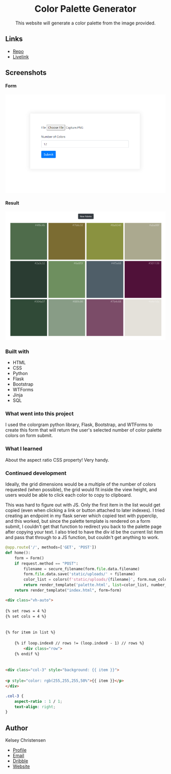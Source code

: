 <h1 align="center">Color Palette Generator</h1>

<p align="center">
This website will generate a color palette from the image provided. </p>



## Links

- [Repo](https://github.com/kelseychristensen/Day-90-Color-Palette-Generator "palette")
- [Livelink](https://palette-generator.onrender.com/ "livelink")

## Screenshots

#### Form
![Full-Screen](/1.PNG "Full-Screen")
#### Result
![Small-Screen](/2.PNG "Sm-Screen")

### Built with

- HTML
- CSS
- Python
- Flask
- Bootstrap
- WTForms 
- Jinja
- SQL

### What went into this project

I used the colorgram python library, Flask, Bootstrap, and WTForms to create this form that will return the user's selected number of color palette colors on form submit. 

### What I learned

About the aspect ratio CSS property! Very handy. 

### Continued development

Ideally, the grid dimensions would be a multiple of the number of colors requested (when possible), the grid would fit inside the view height, and users would be able to click each color to copy to clipboard. 

This was hard to figure out with JS. Only the first item in the list would get copied (even when clicking a link or button attached to later indexes). I tried creating an endpoint in my flask server which copied text with pyperclip, and this worked, but since the palette template is rendered on a form submit, I couldn't get that function to redirect you back to the palette page after copying your text. I also tried to have the div id be the current list item and pass that through to a JS function, but couldn't get anything to work. 


```python
@app.route('/', methods=['GET', 'POST'])
def home():
    form = Form()
    if request.method == "POST":
        filename = secure_filename(form.file.data.filename)
        form.file.data.save('static/uploads/' + filename)
        color_list = colors(f'static/uploads/{filename}', form.num_colors.data)
        return render_template('palette.html', list=color_list, number_colors=form.num_colors.data)
    return render_template("index.html", form=form)
```
```html
<div class="vh-auto">

{% set rows = 4 %}
{% set cols = 4 %}


{% for item in list %}

    {% if loop.index0 // rows != (loop.index0 - 1) // rows %}
        <div class="row">
    {% endif %}


<div class="col-3" style="background: {{ item }}">

<p style="color: rgb(255,255,255,50%">{{ item }}</p>
</div>
```
```css
.col-3 {
    aspect-ratio : 1 / 1;
    text-align: right;
}
```
## Author

Kelsey Christensen

- [Profile](https://github.com/kelseychristensen "Kelsey Christensen")
- [Email](mailto:kelsey.c.christensen@gmail.com?subject=Hi "Hi!")
- [Dribble](https://dribbble.com/kelseychristensen "Hi!")
- [Website](http://kelseychristensen.com/ "Welcome")
